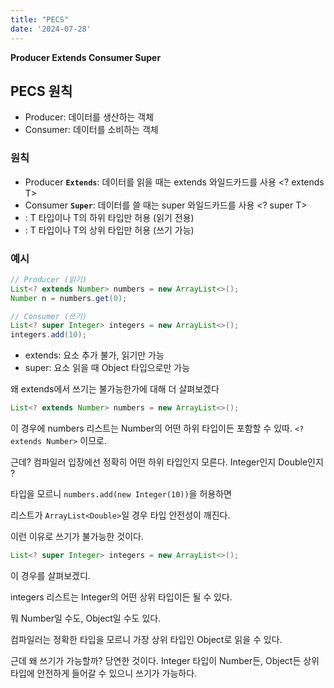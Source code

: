 ```yaml
---
title: "PECS"
date: '2024-07-28'
---
```


**Producer Extends Consumer Super**

## PECS 원칙 
- Producer: 데이터를 생산하는 객체
- Consumer: 데이터를 소비하는 객체

### 원칙 

- Producer **`Extends`**: 데이터를 읽을 때는 extends 와일드카드를 사용 <? extends T>
- Consumer **`Super`**: 데이터를 쓸 때는 super 와일드카드를 사용 <? super T>
- <? extends T>: T 타입이나 T의 하위 타입만 허용 (읽기 전용)
- <? super T>: T 타입이나 T의 상위 타입만 허용 (쓰기 가능)

### 예시

```java
// Producer (읽기)
List<? extends Number> numbers = new ArrayList<>();
Number n = numbers.get(0);  

// Consumer (쓰기)
List<? super Integer> integers = new ArrayList<>();
integers.add(10); 
```

- extends: 요소 추가 불가, 읽기만 가능
- super: 요소 읽을 때 Object 타입으로만 가능

왜 extends에서 쓰기는 불가능한가에 대해 더 살펴보겠다

```java
List<? extends Number> numbers = new ArrayList<>();
```

이 경우에 numbers 리스트는 Number의 어떤 하위 타입이든 포함할 수 있따. `<? extends Number>` 이므로.

근데? 컴파일러 입장에선 정확히 어떤 하위 타입인지 모른다. Integer인지 Double인지 ?

타입을 모르니 `numbers.add(new Integer(10))`을 허용하면 

리스트가 `ArrayList<Double>`일 경우 타입 안전성이 깨진다. 

이런 이유로 쓰기가 불가능한 것이다.

```java
List<? super Integer> integers = new ArrayList<>();
```

이 경우를 살펴보겠디.

integers 리스트는 Integer의 어떤 상위 타입이든 될 수 있다.

뭐 Number일 수도, Object일 수도 있다.

컴파일러는 정확한 타입을 모르니 가장 상위 타입인 Object로 읽을 수 있다.

근데 왜 쓰기가 가능할까?
당연한 것이다. Integer 타입이 Number든, Object든 상위 타입에 안전하게 들어갈 수 있으니 쓰기가 가능하다.